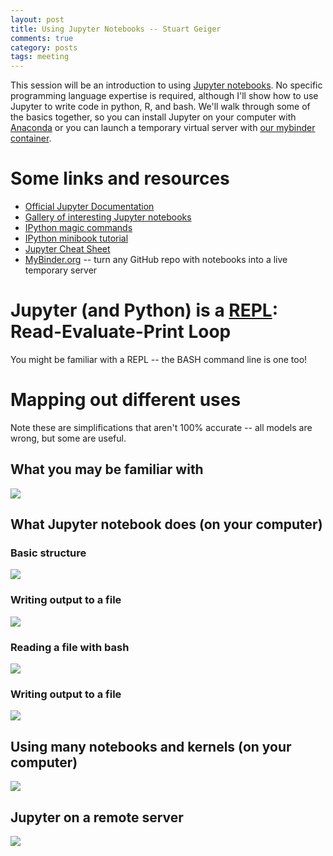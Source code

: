 ```yaml
---
layout: post
title: Using Jupyter Notebooks -- Stuart Geiger
comments: true
category: posts
tags: meeting
---
```


This session will be an introduction to using [Jupyter notebooks](http://jupyter.org/). No specific programming language expertise is required, although I'll show how to use Jupyter to write code in python, R, and bash. We'll walk through some of the basics together, so you can install Jupyter on your computer with [Anaconda](https://www.anaconda.com/downloads) or you can launch a temporary virtual server with [our mybinder container](https://beta.mybinder.org/repo/thehackerwithin/berkeley/tags.html).

# Some links and resources
- [Official Jupyter Documentation](https://jupyter.readthedocs.io/en/latest/)
- [Gallery of interesting Jupyter notebooks](https://github.com/jupyter/jupyter/wiki/A-gallery-of-interesting-Jupyter-Notebooks)
- [IPython magic commands](http://ipython.readthedocs.io/en/stable/interactive/magics.html)
- [IPython minibook tutorial](https://github.com/ipython-books/minibook-2nd-code)
- [Jupyter Cheat Sheet](https://s3.amazonaws.com/assets.datacamp.com/blog_assets/Jupyter_Notebook_Cheat_Sheet.pdf)
- [MyBinder.org](http://mybinder.org) -- turn any GitHub repo with notebooks into a live temporary server


# Jupyter (and Python) is a [REPL](http://enwp.org/REPL): Read-Evaluate-Print Loop

You might be familiar with a REPL -- the BASH command line is one too!

# Mapping out different uses

Note these are simplifications that aren't 100% accurate -- all models are wrong, but some are useful. 

## What you may be familiar with
![](../images/jupyter/standard-python.png)

## What Jupyter notebook does (on your computer)
### Basic structure
![](../images/jupyter/local-simple.png)

### Writing output to a file
![](../images/jupyter/local-simple-output-file.png)

### Reading a file with bash
![](../images/jupyter/local-simple-read-output-file.png)

### Writing output to a file
![](../images/jupyter/local-simple-output-file.png)

## Using many notebooks and kernels (on your computer)
![](../images/jupyter/local-complex.png)

## Jupyter on a remote server
![](../images/jupyter/jupyterhub-diagram.png)





